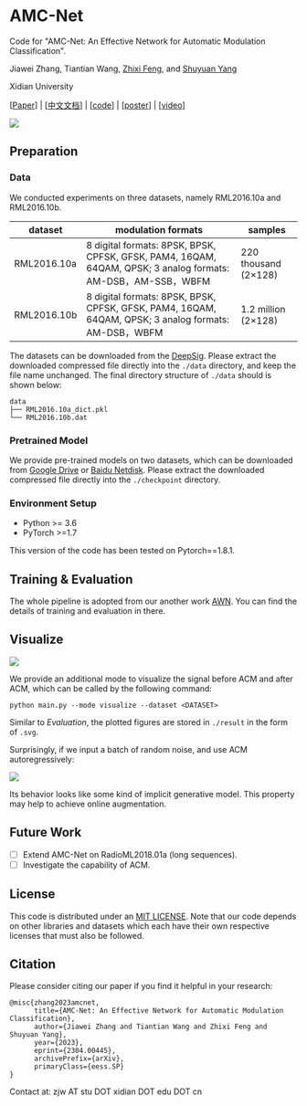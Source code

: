 # AMC-Net

Code for "AMC-Net: An Effective Network for Automatic Modulation Classification".

Jiawei Zhang, Tiantian Wang, [Zhixi Feng](https://faculty.xidian.edu.cn/FZX/zh_CN/index.htm), and [Shuyuan Yang](https://web.xidian.edu.cn/syyang/)

Xidian University

[[Paper](https://arxiv.org/abs/2304.00445)] | [[中文文档](doc-CN/README.md)] | [[code](https://github.com/zjwXDU/AMC-Net)] | [[poster](assets/poster.pdf)] | [[video](assets/video.mp4)]

![](./assets/arch.png)

## Preparation

### Data

We conducted experiments on three datasets, namely RML2016.10a and RML2016.10b.

| dataset     | modulation formats                                           | samples              |
| ----------- | ------------------------------------------------------------ | -------------------- |
| RML2016.10a | 8 digital formats: 8PSK, BPSK, CPFSK, GFSK, PAM4, 16QAM, 64QAM, QPSK; 3 analog formats: AM-DSB，AM-SSB，WBFM | 220 thousand (2×128) |
| RML2016.10b | 8 digital formats: 8PSK, BPSK, CPFSK, GFSK, PAM4, 16QAM, 64QAM, QPSK; 3 analog formats: AM-DSB，WBFM | 1.2 million (2×128)  |

The datasets can be downloaded from the [DeepSig](https://www.deepsig.ai/). Please extract the downloaded compressed file directly into the `./data` directory, and keep the file name unchanged. The final directory structure of `./data` should is shown below:

```
data
├── RML2016.10a_dict.pkl
└── RML2016.10b.dat
```

### Pretrained Model

We provide pre-trained models on two datasets, which can be downloaded from [Google Drive](https://drive.google.com/file/d/18RyUp-qnACE1zvmVOSjiF1jhWms0eB0Z/view?usp=share_link) or [Baidu Netdisk](https://pan.baidu.com/s/1aKlM_rj8wLYrFHXxyh8PBQ?pwd=pnxv). Please extract the downloaded compressed file directly into the `./checkpoint` directory.

### Environment Setup

- Python >= 3.6
- PyTorch >=1.7

This version of the code has been tested on Pytorch==1.8.1.

## Training & Evaluation

The whole pipeline is adopted from our another work [AWN](https://github.com/zjwXDU/AWN). You can find the details of training and evaluation in there.

## Visualize

![](./assets/ACM_view.png)

We provide an additional mode to visualize the signal before ACM and after ACM, which can be called by the following command:

```
python main.py --mode visualize --dataset <DATASET>
```

Similar to *Evaluation*, the plotted figures are stored in `./result` in the form of `.svg`.

Surprisingly, if we input a batch of random noise, and use ACM autoregressively:

![](./assets/noise.gif)

Its behavior looks like some kind of implicit generative model. This property may help to achieve online augmentation.

## Future Work

- [ ] Extend AMC-Net on RadioML2018.01a (long sequences).
- [ ] Investigate the capability of ACM.

## License

This code is distributed under an [MIT LICENSE](https://github.com/zjwXDU/AMC-Net/blob/main/LICENSE). Note that our code depends on other libraries and datasets which each have their own respective licenses that must also be followed.

## Citation

Please consider citing our paper if you find it helpful in your research:

```
@misc{zhang2023amcnet,
      title={AMC-Net: An Effective Network for Automatic Modulation Classification}, 
      author={Jiawei Zhang and Tiantian Wang and Zhixi Feng and Shuyuan Yang},
      year={2023},
      eprint={2304.00445},
      archivePrefix={arXiv},
      primaryClass={eess.SP}
}
```


Contact at: zjw AT stu DOT xidian DOT edu DOT cn
